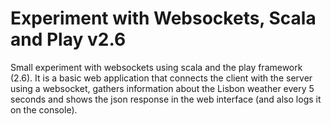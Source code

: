 # Experiment with Websockets, Scala and Play v2.6
Small experiment with websockets using scala and the play framework (2.6). It is a basic web application that connects the client with the server using a websocket, gathers information about the Lisbon weather every 5 seconds and shows the json response in the web interface (and also logs it on the console).
